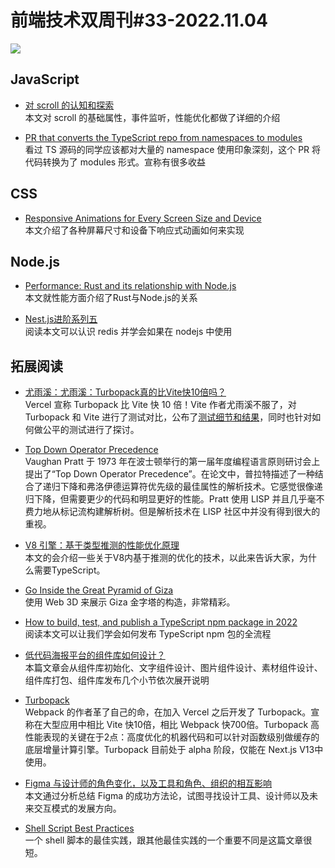 # 前端技术双周刊#33-2022.11.04
![](https://mms-graph.cdn.bcebos.com/wiki/%E5%89%8D%E7%AB%AF%E6%8A%80%E6%9C%AF%E5%8F%8C%E5%91%A8%E5%88%8A_26.png)

## JavaScript
- [对 scroll 的认知和探索](https://juejin.cn/post/7161420863055593479)
<br>本文对 scroll 的基础属性，事件监听，性能优化都做了详细的介绍

- [PR that converts the TypeScript repo from namespaces to modules](https://github.com/microsoft/TypeScript/pull/51387)
<br>看过 TS 源码的同学应该都对大量的 namespace 使用印象深刻，这个 PR 将代码转换为了 modules 形式。宣称有很多收益

## CSS
- [Responsive Animations for Every Screen Size and Device](https://www.strictmode.io/articles/build-test-and-publish-npm-package-2022)
<br>本文介绍了各种屏幕尺寸和设备下响应式动画如何来实现


## Node.js
- [Performance: Rust and its relationship with Node.js](https://sprkl.dev/performance-rust-node-js/)
<br>本文就性能方面介绍了Rust与Node.js的关系

- [Nest.js进阶系列五](https://juejin.cn/post/7160936006517014558)
<br>阅读本文可以认识 redis 并学会如果在 nodejs 中使用


## 拓展阅读
- [尤雨溪：尤雨溪：Turbopack真的比Vite快10倍吗？](https://mp.weixin.qq.com/s?src=11&timestamp=1667545114&ver=4145&signature=pAG7sc8xdimgUpgYXPv5QqEUmotyYNfstAzwbPU-k5kdNoNAF8G-Ui6nEhL9DXmHseGQ8wBePHD8EWZtUW9hmcOsklUBSWDJY7a9yLOboVmz*xD5J25gLMJsvYxB*YHM&new=1)
<br>Vercel 宣称 Turbopack 比 Vite 快 10 倍！Vite 作者尤雨溪不服了，对 Turbopack 和 Vite 进行了测试对比，公布了[测试细节和结果](https://github.com/yyx990803/vite-vs-next-turbo-hmr/discussions/8)，同时也针对如何做公平的测试进行了探讨。

- [Top Down Operator Precedence](https://www.crockford.com/javascript/tdop/tdop.html)
<br>Vaughan Pratt 于 1973 年在波士顿举行的第一届年度编程语言原则研讨会上提出了“Top Down Operator Precedence”。在论文中，普拉特描述了一种结合了递归下降和弗洛伊德运算符优先级的最佳属性的解析技术。它感觉很像递归下降，但需要更少的代码和明显更好的性能。Pratt 使用 LISP 并且几乎毫不费力地从标记流构建解析树。但是解析技术在 LISP 社区中并没有得到很大的重视。

- [V8 引擎：基于类型推测的性能优化原理](https://mp.weixin.qq.com/s/YHD28SvIMTyJOTcj24wyuw)
<br>本文的会介绍一些关于V8内基于推测的优化的技术，以此来告诉大家，为什么需要TypeScript。

- [Go Inside the Great Pyramid of Giza](https://giza.mused.org/en/guided/266/inside-the-great-pyramid)
<br>使用 Web 3D 来展示 Giza 金字塔的构造，非常精彩。

- [How to build, test, and publish a TypeScript npm package in 2022](https://www.strictmode.io/articles/build-test-and-publish-npm-package-2022)
<br>阅读本文可以让我们学会如何发布 TypeScript npm 包的全流程

- [低代码海报平台的组件库如何设计？](https://juejin.cn/post/7161243271233175560)
<br>本篇文章会从组件库初始化、文字组件设计、图片组件设计、素材组件设计、组件库打包、组件库发布几个小节依次展开说明

- [Turbopack](https://turbo.build/pack)
<br>Webpack 的作者革了自己的命，在加入 Vercel 之后开发了 Turbopack。宣称在大型应用中相比 Vite 快10倍，相比 Webpack 快700倍。Turbopack 高性能表现的关键在于2点：高度优化的机器代码和可以针对函数级别做缓存的底层增量计算引擎。Turbopack 目前处于 alpha 阶段，仅能在 Next.js V13中使用。

- [Figma 与设计师的角色变化，以及工具和角色、组织的相互影响](https://mp.weixin.qq.com/s/13FnCgIumkAp7VP8YoGnzA)
<br>本文通过分析总结 Figma 的成功方法论，试图寻找设计工具、设计师以及未来交互模式的发展方向。

- [Shell Script Best Practices](https://sharats.me/posts/shell-script-best-practices/)
<br>一个 shell 脚本的最佳实践，跟其他最佳实践的一个重要不同是这篇文章很短。


